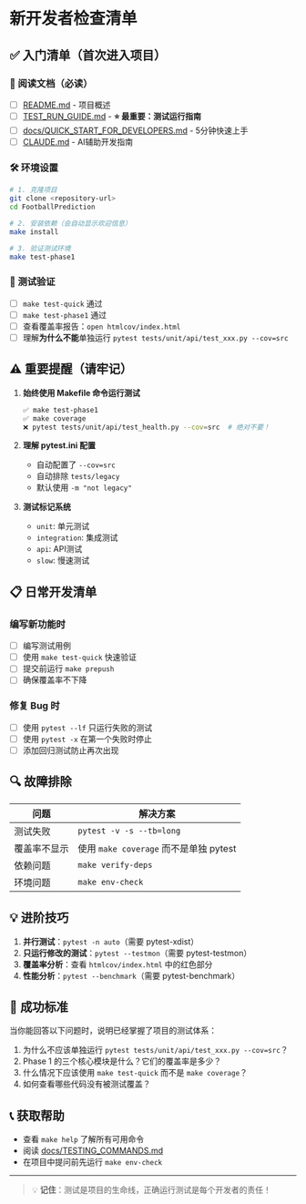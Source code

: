 # 新开发者检查清单

## ✅ 入门清单（首次进入项目）

### 📖 阅读文档（必读）
- [ ] [README.md](README.md) - 项目概述
- [ ] [TEST_RUN_GUIDE.md](TEST_RUN_GUIDE.md) - **⭐ 最重要：测试运行指南**
- [ ] [docs/QUICK_START_FOR_DEVELOPERS.md](docs/QUICK_START_FOR_DEVELOPERS.md) - 5分钟快速上手
- [ ] [CLAUDE.md](CLAUDE.md) - AI辅助开发指南

### 🛠️ 环境设置
```bash
# 1. 克隆项目
git clone <repository-url>
cd FootballPrediction

# 2. 安装依赖（会自动显示欢迎信息）
make install

# 3. 验证测试环境
make test-phase1
```

### 🧪 测试验证
- [ ] `make test-quick` 通过
- [ ] `make test-phase1` 通过
- [ ] 查看覆盖率报告：`open htmlcov/index.html`
- [ ] 理解**为什么不能**单独运行 `pytest tests/unit/api/test_xxx.py --cov=src`

## ⚠️ 重要提醒（请牢记）

1. **始终使用 Makefile 命令运行测试**
   ```bash
   ✅ make test-phase1
   ✅ make coverage
   ❌ pytest tests/unit/api/test_health.py --cov=src  # 绝对不要！
   ```

2. **理解 pytest.ini 配置**
   - 自动配置了 `--cov=src`
   - 自动排除 `tests/legacy`
   - 默认使用 `-m "not legacy"`

3. **测试标记系统**
   - `unit`: 单元测试
   - `integration`: 集成测试
   - `api`: API测试
   - `slow`: 慢速测试

## 📋 日常开发清单

### 编写新功能时
- [ ] 编写测试用例
- [ ] 使用 `make test-quick` 快速验证
- [ ] 提交前运行 `make prepush`
- [ ] 确保覆盖率不下降

### 修复 Bug 时
- [ ] 使用 `pytest --lf` 只运行失败的测试
- [ ] 使用 `pytest -x` 在第一个失败时停止
- [ ] 添加回归测试防止再次出现

## 🔍 故障排除

| 问题 | 解决方案 |
|------|----------|
| 测试失败 | `pytest -v -s --tb=long` |
| 覆盖率不显示 | 使用 `make coverage` 而不是单独 pytest |
| 依赖问题 | `make verify-deps` |
| 环境问题 | `make env-check` |

## 💡 进阶技巧

1. **并行测试**：`pytest -n auto`（需要 pytest-xdist）
2. **只运行修改的测试**：`pytest --testmon`（需要 pytest-testmon）
3. **覆盖率分析**：查看 `htmlcov/index.html` 中的红色部分
4. **性能分析**：`pytest --benchmark`（需要 pytest-benchmark）

## 🎯 成功标准

当你能回答以下问题时，说明已经掌握了项目的测试体系：

1. 为什么不应该单独运行 `pytest tests/unit/api/test_xxx.py --cov=src`？
2. Phase 1 的三个核心模块是什么？它们的覆盖率是多少？
3. 什么情况下应该使用 `make test-quick` 而不是 `make coverage`？
4. 如何查看哪些代码没有被测试覆盖？

## 📞 获取帮助

- 查看 `make help` 了解所有可用命令
- 阅读 [docs/TESTING_COMMANDS.md](docs/TESTING_COMMANDS.md)
- 在项目中提问前先运行 `make env-check`

---

> 💡 **记住**：测试是项目的生命线，正确运行测试是每个开发者的责任！
